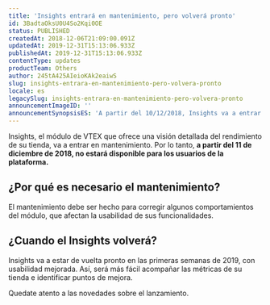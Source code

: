 ```yaml
---
title: 'Insights entrará en mantenimiento, pero volverá pronto'
id: 3BadtaOksU0U4So2Kqi0OE
status: PUBLISHED
createdAt: 2018-12-06T21:09:00.091Z
updatedAt: 2019-12-31T15:13:06.933Z
publishedAt: 2019-12-31T15:13:06.933Z
contentType: updates
productTeam: Others
author: 245tA425AIeioKAk2eaiwS
slug: insights-entrara-en-mantenimiento-pero-volvera-pronto
locale: es
legacySlug: insights-entrara-en-mantenimiento-pero-volvera-pronto
announcementImageID: ''
announcementSynopsisES: 'A partir del 10/12/2018, Insights va a entrar en mantenimiento, quedando indisponible para todos los usuarios de VTEX.'
---
```


Insights, el módulo de VTEX que ofrece una visión detallada del rendimiento de su tienda, va a entrar en mantenimiento. Por lo tanto, __a partir del 11 de diciembre de 2018, no estará disponible para los usuarios de la plataforma.__


## ¿Por qué es necesario el mantenimiento?
El mantenimiento debe ser hecho para corregir algunos comportamientos del módulo, que afectan la usabilidad de sus funcionalidades.


## ¿Cuando el Insights volverá?
Insights va a estar de vuelta pronto en las primeras semanas de 2019, con usabilidad mejorada. Así, será más fácil acompañar las métricas de su tienda e identificar puntos de mejora.

Quedate atento a las novedades sobre el lanzamiento.
